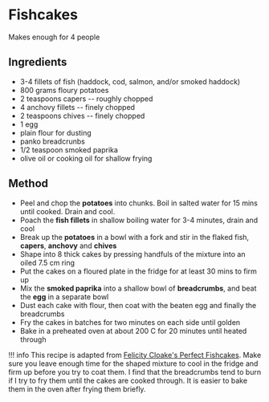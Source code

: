 # Fishcakes

Makes enough for 4 people

## Ingredients

* 3-4 fillets of fish (haddock, cod, salmon, and/or smoked haddock)
* 800 grams floury potatoes
* 2 teaspoons capers -- roughly chopped
* 4 anchovy fillets -- finely chopped
* 2 teaspoons chives -- finely chopped
* 1 egg
* plain flour for dusting
* panko breadcrunbs
* 1/2 teaspoon smoked paprika
* olive oil or cooking oil for shallow frying

## Method

* Peel and chop the __potatoes__ into chunks. Boil in salted water for 15 mins until cooked. Drain and cool.
* Poach the __fish fillets__ in shallow boiling water for 3-4 minutes, drain and cool
* Break up the __potatoes__ in a bowl with a fork and stir in the flaked fish, __capers__, __anchovy__ and __chives__
* Shape into 8 thick cakes by pressing handfuls of the mixture into an oiled 7.5 cm ring
* Put the cakes on a floured plate in the fridge for at least 30 mins to firm up
* Mix the __smoked paprika__ into a shallow bowl of __breadcrumbs__, and beat the __egg__ in a separate bowl
* Dust each cake with flour, then coat with the beaten egg and finally the breadcrumbs
* Fry the cakes in batches for two minutes on each side until golden
* Bake in a preheated oven at about 200 C for 20 minutes until heated through

!!! info
    This recipe is adapted from [Felicity Cloake's Perfect Fishcakes](https://www.theguardian.com/lifeandstyle/wordofmouth/2011/jun/16/how-to-cook-perfect-fishcakes). Make sure you leave enough time for the shaped mixture to cool in the fridge and firm up before you try to coat them. I find that the breadcrumbs tend to burn if I try to fry them until the cakes are cooked through. It is easier to bake them in the oven after frying them briefly.
